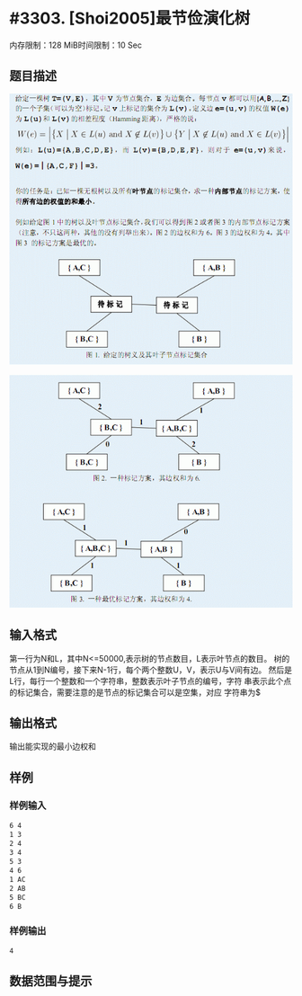 # #3303. [Shoi2005]最节俭演化树

内存限制：128 MiB时间限制：10 Sec

## 题目描述

![](upload/201310/a.jpg)

![](upload/201310/b.jpg)

## 输入格式

第一行为N和L，其中N<=50000,表示树的节点数目，L表示叶节点的数目。
树的节点从1到N编号，接下来N-1行，每个两个整数U，V，表示U与V间有边。
然后是L行，每行一个整数和一个字符串，整数表示叶子节点的编号，字符
串表示此个点的标记集合，需要注意的是节点的标记集合可以是空集，对应
字符串为$

## 输出格式

 

输出能实现的最小边权和

## 样例

### 样例输入

    
    6 4
    1 3
    2 4
    3 4
    5 3
    4 6
    1 AC
    2 AB
    5 BC
    6 B
    
    
    

### 样例输出

    
    4
    

## 数据范围与提示
